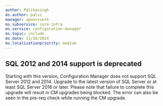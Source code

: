 ```yaml
---
author: Palikasingh
ms.author: palsi
manager: apoorvseth
ms.subservice: core-infra
ms.service: configuration-manager
ms.topic: include
ms.date: 11/28/2024
ms.localizationpriority: medium
---
```


## <a name="bkmk_SQLDep"></a> SQL 2012 and 2014 support is deprecated 

Starting with this version, Configuration Manager does not support SQL Server 2012 and 2014.
Upgrade to the latest version of SQL Server or at least SQL Server 2016 or later. Please note that failure to complete this upgrade will result in CM upgrades being blocked.
The error can also be seen in the pre-req check while running the CM upgrade. 
